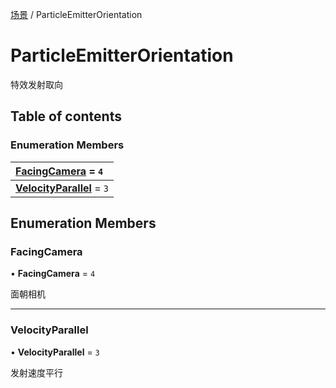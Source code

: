 [场景](../groups/场景.场景.md) / ParticleEmitterOrientation

# ParticleEmitterOrientation <Badge type="tip" text="Enumeration" /> <Score text="ParticleEmitterOrientation" />

特效发射取向

## Table of contents

### Enumeration Members <Score text="Enumeration" /> 
| **[FacingCamera](mw.ParticleEmitterOrientation.md#facingcamera)** = ``4``  |
| :----- |
| **[VelocityParallel](mw.ParticleEmitterOrientation.md#velocityparallel)** = ``3`` |

## Enumeration Members

### FacingCamera <Score text="FacingCamera" /> 

• **FacingCamera** = ``4``

面朝相机

___

### VelocityParallel <Score text="VelocityParallel" /> 

• **VelocityParallel** = ``3``

发射速度平行
